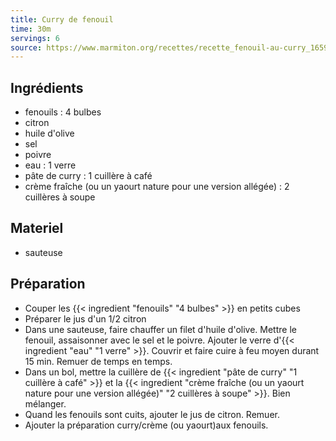 ```yaml
---
title: Curry de fenouil
time: 30m
servings: 6
source: https://www.marmiton.org/recettes/recette_fenouil-au-curry_165902.aspx
---
```


## Ingrédients

* fenouils : 4 bulbes
* citron
* huile d'olive
* sel
* poivre
* eau : 1 verre
* pâte de curry : 1 cuillère à café
* crème fraîche (ou un yaourt nature pour une version allégée) : 2 cuillères à soupe


## Materiel

* sauteuse


## Préparation

* Couper les {{< ingredient "fenouils" "4 bulbes" >}} en petits cubes
* Préparer le jus d'un 1/2 citron
* Dans une sauteuse, faire chauffer un filet d'huile d'olive. Mettre le fenouil, assaisonner avec le sel et le poivre. Ajouter le verre d'{{< ingredient "eau" "1 verre" >}}. Couvrir et faire cuire à feu moyen durant 15 min. Remuer de temps en temps.
* Dans un bol, mettre la cuillère de {{< ingredient "pâte de curry" "1 cuillère à café" >}} et la {{< ingredient "crème fraîche (ou un yaourt nature pour une version allégée)" "2 cuillères à soupe" >}}. Bien mélanger.
* Quand les fenouils sont cuits, ajouter le jus de citron. Remuer.
* Ajouter la préparation curry/crème (ou yaourt)aux fenouils.



